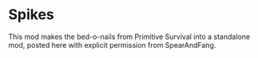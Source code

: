 # Spikes
This mod makes the bed-o-nails from Primitive Survival into a standalone mod, posted here with explicit permission from SpearAndFang.
